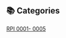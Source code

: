 ## 📚 Categories

[RPI 0001- 0005](https://github.com/MichelleD720/MichelleD720/blob/main/KB%20Articles/Raspberry%20Pi.md)
